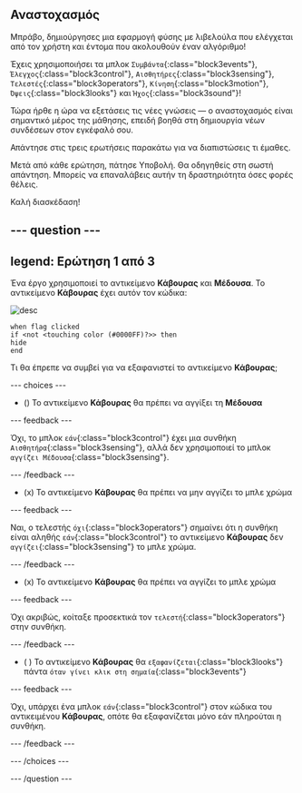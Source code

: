 ## Αναστοχασμός

Μπράβο, δημιούργησες μια εφαρμογή φύσης με λιβελούλα που ελέγχεται από τον χρήστη και έντομα που ακολουθούν έναν αλγόριθμο!

Έχεις χρησιμοποιήσει τα μπλοκ `Συμβάντα`{:class="block3events"}, `Έλεγχος`{:class="block3control"}, `Αισθητήρες`{:class="block3sensing"}, `Τελεστές`{:class="block3operators"}, `Κίνηση`{:class="block3motion"}, `Όψεις`{:class="block3looks"} και `Ήχος`{:class="block3sound"}!

Τώρα ήρθε η ώρα να εξετάσεις τις νέες γνώσεις — ο αναστοχασμός είναι σημαντικό μέρος της μάθησης, επειδή βοηθά στη δημιουργία νέων συνδέσεων στον εγκέφαλό σου.

Απάντησε στις τρεις ερωτήσεις παρακάτω για να διαπιστώσεις τι έμαθες.

Μετά από κάθε ερώτηση, πάτησε Υποβολή. Θα οδηγηθείς στη σωστή απάντηση. Μπορείς να επαναλάβεις αυτήν τη δραστηριότητα όσες φορές θέλεις.

Καλή διασκέδαση!

--- question ---
---
legend: Ερώτηση 1 από 3
---

Ένα έργο χρησιμοποιεί το αντικείμενο **Κάβουρας** και **Μέδουσα**. Το αντικείμενο **Κάβουρας** έχει αυτόν τον κώδικα:

![desc](images/crab-icon.png)

```blocks3
when flag clicked
if <not <touching color (#0000FF)?>> then
hide
end
```

Τι θα έπρεπε να συμβεί για να εξαφανιστεί το αντικείμενο **Κάβουρας**;

--- choices ---

- () Το αντικείμενο **Κάβουρας** θα πρέπει να αγγίξει τη **Μέδουσα**

 --- feedback ---

 Όχι, το μπλοκ `εάν`{:class="block3control"} έχει μια συνθήκη `Αισθητήρα`{:class="block3sensing"}, αλλά δεν χρησιμοποιεί το μπλοκ `αγγίζει Μέδουσα`{:class="block3sensing"}.

 --- /feedback ---

- (x) Το αντικείμενο **Κάβουρας** θα πρέπει να μην αγγίζει το μπλε χρώμα

 --- feedback ---

Ναι, ο τελεστής `όχι`{:class="block3operators"} σημαίνει ότι η συνθήκη είναι αληθής `εάν`{:class="block3control"} το αντικείμενο **Κάβουρας** δεν `αγγίζει`{:class="block3sensing"} το μπλε χρώμα.

 --- /feedback ---

- (x) Το αντικείμενο **Κάβουρας** θα πρέπει να αγγίζει το μπλε χρώμα

 --- feedback ---

 Όχι ακριβώς, κοίταξε προσεκτικά τον `τελεστή`{:class="block3operators"} στην συνθήκη.

 --- /feedback ---

- ( ) Το αντικείμενο **Κάβουρας** θα `εξαφανίζεται`{:class="block3looks"} πάντα `όταν γίνει κλικ στη σημαία`{:class="block3events"}

 --- feedback ---

 Όχι, υπάρχει ένα μπλοκ `εάν`{:class="block3control"} στον κώδικα του αντικειμένου **Κάβουρας**, οπότε θα εξαφανίζεται μόνο εάν πληρούται η συνθήκη.

 --- /feedback ---

--- /choices ---

--- /question ---
